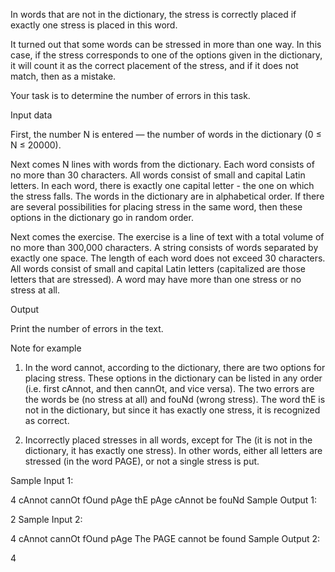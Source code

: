 In words that are not in the dictionary, the stress is correctly placed if exactly one stress is placed in this word.

It turned out that some words can be stressed in more than one way. In this case, if the stress corresponds to one of the options given in the dictionary, it will count it as the correct placement of the stress, and if it does not match, then as a mistake.

Your task is to determine the number of errors in this task.

Input data

First, the number N is entered — the number of words in the dictionary (0 ≤ N ≤ 20000).

Next comes N lines with words from the dictionary. Each word consists of no more than 30 characters. All words consist of small and capital Latin letters. In each word, there is exactly one capital letter - the one on which the stress falls. The words in the dictionary are in alphabetical order. If there are several possibilities for placing stress in the same word, then these options in the dictionary go in random order.

Next comes the exercise. The exercise is a line of text with a total volume of no more than 300,000 characters. A string consists of words separated by exactly one space. The length of each word does not exceed 30 characters. All words consist of small and capital Latin letters (capitalized are those letters that are stressed). A word may have more than one stress or no stress at all.

Output

Print the number of errors in the text.

Note for example


1. In the word cannot, according to the dictionary, there are two options for placing stress. These options in the dictionary can be listed in any order (i.e. first cAnnot, and then cannOt, and vice versa).
The two errors are the words be (no stress at all) and fouNd (wrong stress). The word thE is not in the dictionary, but since it has exactly one stress, it is recognized as correct.

2. Incorrectly placed stresses in all words, except for The (it is not in the dictionary, it has exactly one stress). In other words, either all letters are stressed (in the word PAGE), or not a single stress is put.

Sample Input 1:

4
cAnnot
cannOt
fOund
pAge
thE pAge cAnnot be fouNd
Sample Output 1:

2
Sample Input 2:

4
cAnnot
cannOt
fOund
pAge
The PAGE cannot be found
Sample Output 2:

4
